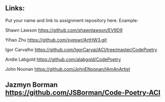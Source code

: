 ## Links:

Put your name and link to assignment repository here. Example:

Shawn Lawson    https://github.com/shawnlawson/EV9D9

Yihao Zhu       https://github.com/syeswr/ArtHW3.git

Igor Carvalho   https://github.com/IgorCarvai/ACI/tree/master/CodePoetry

Andie Labgold   https://github.com/alabgold/CodePoetry

John Noonan   https://github.com/JohnENoonan/IAmAnArtist

Jazmyn Borman	https://github.com/JSBorman/Code-Poetry-ACI
----

